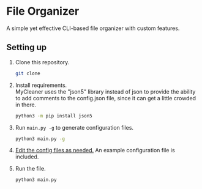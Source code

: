 # File Organizer

A simple yet effective CLI-based file organizer with custom features.

## Setting up

1. Clone this repository.  

    ```bash
    git clone
    ```

2. Install requirements.  
    MyCleaner uses the "json5" library instead of json to provide the ability to add comments to the config.json file, since it can get a little crowded in there.

    ```bash
    python3 -m pip install json5
    ```

3. Run `main.py -g` to generate configuration files.

    ```bash
    python3 main.py -g
    ```

4. [Edit the config files as needed.](CONFIG.MD) An example configuration file is included.

5. Run the file.

    ```bash
    python3 main.py 
    ```
